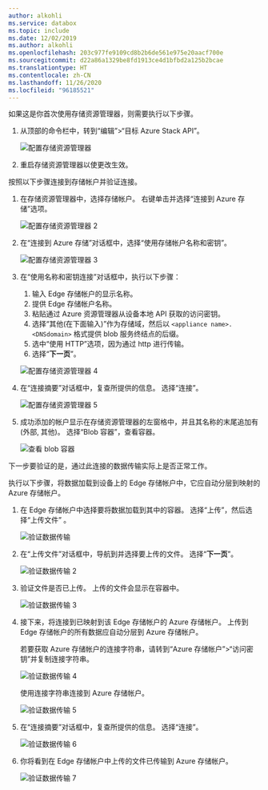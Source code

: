 ```yaml
---
author: alkohli
ms.service: databox
ms.topic: include
ms.date: 12/02/2019
ms.author: alkohli
ms.openlocfilehash: 203c977fe9109cd8b2b6de561e975e20aacf700e
ms.sourcegitcommit: d22a86a1329be8fd1913ce4d1bfbd2a125b2bcae
ms.translationtype: HT
ms.contentlocale: zh-CN
ms.lasthandoff: 11/26/2020
ms.locfileid: "96185521"
---
```

如果这是你首次使用存储资源管理器，则需要执行以下步骤。

1. 从顶部的命令栏中，转到“编辑”>“目标 Azure Stack API”。

    ![配置存储资源管理器](media/azure-stack-edge-gateway-verify-connection-storage-explorer/connect-with-storage-explorer-1.png)

2. 重启存储资源管理器以使更改生效。


按照以下步骤连接到存储帐户并验证连接。

1. 在存储资源管理器中，选择存储帐户。 右键单击并选择“连接到 Azure 存储”选项。 

    ![配置存储资源管理器 2](media/azure-stack-edge-gateway-verify-connection-storage-explorer/connect-with-storage-explorer-2.png)

2. 在“连接到 Azure 存储”对话框中，选择“使用存储帐户名称和密钥”。

    ![配置存储资源管理器 3](media/azure-stack-edge-gateway-verify-connection-storage-explorer/connect-with-storage-explorer-3.png)

2. 在“使用名称和密钥连接”对话框中，执行以下步骤：

    1. 输入 Edge 存储帐户的显示名称。 
    2. 提供 Edge 存储帐户名称。
    3. 粘贴通过 Azure 资源管理器从设备本地 API 获取的访问密钥。
    4. 选择“其他(在下面输入)”作为存储域，然后以 `<appliance name>.<DNSdomain>` 格式提供 blob 服务终结点的后缀。 
    5. 选中“使用 HTTP”选项，因为通过 http 进行传输。 
    6. 选择“**下一页**”。

    ![配置存储资源管理器 4](media/azure-stack-edge-gateway-verify-connection-storage-explorer/connect-with-storage-explorer-4.png)    

3. 在“连接摘要”对话框中，复查所提供的信息。 选择“连接”。

    ![配置存储资源管理器 5](media/azure-stack-edge-gateway-verify-connection-storage-explorer/connect-with-storage-explorer-5.png)

4. 成功添加的帐户显示在存储资源管理器的左窗格中，并且其名称的末尾追加有 (外部, 其他)。 选择“Blob 容器”，查看容器。

    ![查看 blob 容器](media/azure-stack-edge-gateway-verify-connection-storage-explorer/connect-with-storage-explorer-6.png)

下一步要验证的是，通过此连接的数据传输实际上是否正常工作。

执行以下步骤，将数据加载到设备上的 Edge 存储帐户中，它应自动分层到映射的 Azure 存储帐户。

1. 在 Edge 存储帐户中选择要将数据加载到其中的容器。 选择“上传”，然后选择“上传文件” 。

    ![验证数据传输](media/azure-stack-edge-gateway-verify-connection-storage-explorer/verify-data-transfer-1.png)

2. 在“上传文件”对话框中，导航到并选择要上传的文件。 选择“**下一页**”。

    ![验证数据传输 2](media/azure-stack-edge-gateway-verify-connection-storage-explorer/verify-data-transfer-2.png)

3. 验证文件是否已上传。 上传的文件会显示在容器中。

    ![验证数据传输 3](media/azure-stack-edge-gateway-verify-connection-storage-explorer/verify-data-transfer-3.png)

4. 接下来，将连接到已映射到该 Edge 存储帐户的 Azure 存储帐户。 上传到 Edge 存储帐户的所有数据应自动分层到 Azure 存储帐户。 
    
    若要获取 Azure 存储帐户的连接字符串，请转到“Azure 存储帐户”>“访问密钥”并复制连接字符串。

    ![验证数据传输 4](media/azure-stack-edge-gateway-verify-connection-storage-explorer/verify-data-transfer-5.png)

    使用连接字符串连接到 Azure 存储帐户。  

    ![验证数据传输 5](media/azure-stack-edge-gateway-verify-connection-storage-explorer/verify-data-transfer-4.png)


5. 在“连接摘要”对话框中，复查所提供的信息。 选择“连接”。

    ![验证数据传输 6](media/azure-stack-edge-gateway-verify-connection-storage-explorer/verify-data-transfer-6.png)

6. 你将看到在 Edge 存储帐户中上传的文件已传输到 Azure 存储帐户。

    ![验证数据传输 7](media/azure-stack-edge-gateway-verify-connection-storage-explorer/verify-data-transfer-7.png)
